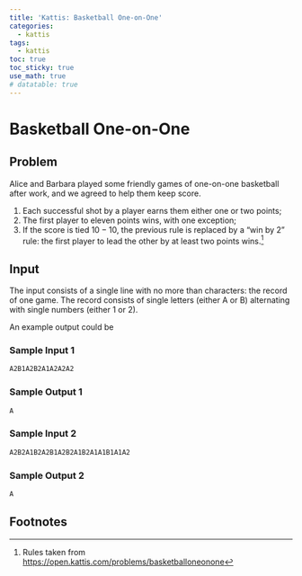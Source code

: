 ```yaml
---
title: 'Kattis: Basketball One-on-One'
categories:
  - kattis
tags:
  - kattis 
toc: true
toc_sticky: true
use_math: true
# datatable: true
---
```


# Basketball One-on-One

## Problem

Alice and Barbara played some friendly games of one-on-one basketball after work, and we agreed to help them keep score.

1. Each successful shot by a player earns them either one or two points;
2. The first player to eleven points wins, with one exception;
3. If the score is tied $10-10$, the previous rule is replaced by a “win by 2” rule: the first player to lead the other by at least two points wins.[^1]

## Input
The input consists of a single line with no more than characters: the record of one game. The record consists of single letters (either A or B) alternating with single numbers (either 1 or 2).

An example output could be 

### Sample Input 1
```bash
A2B1A2B2A1A2A2A2
```

### Sample Output 1
```bash
A
```

### Sample Input 2
```bash
A2B2A1B2A2B1A2B2A1B2A1A1B1A1A2
```

### Sample Output 2
```bash
A
```


## Footnotes
[^1]: Rules taken from https://open.kattis.com/problems/basketballoneonone
